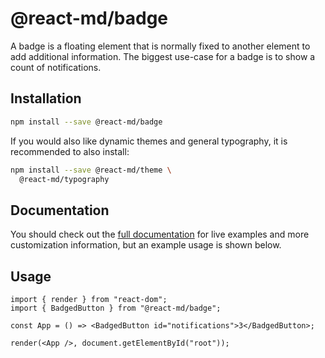 # @react-md/badge

A badge is a floating element that is normally fixed to another element to add
additional information. The biggest use-case for a badge is to show a count of
notifications.

## Installation

```sh
npm install --save @react-md/badge
```

If you would also like dynamic themes and general typography, it is recommended
to also install:

```sh
npm install --save @react-md/theme \
  @react-md/typography
```

<!-- DOCS_REMOVE -->

## Documentation

You should check out the
[full documentation](https://react-md.dev/packages/badge/demos) for live
examples and more customization information, but an example usage is shown
below.

<!-- DOCS_REMOVE_END -->

## Usage

```tsx
import { render } from "react-dom";
import { BadgedButton } from "@react-md/badge";

const App = () => <BadgedButton id="notifications">3</BadgedButton>;

render(<App />, document.getElementById("root"));
```
